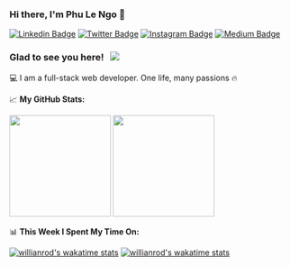 ### Hi there, I'm Phu Le Ngo 👋
[![Linkedin Badge](https://img.shields.io/badge/-LinkedIn-0e76a8?style=flat-square&logo=Linkedin&logoColor=white)](https://linkedin.com/in/phulengo)
[![Twitter Badge](https://img.shields.io/badge/-Twitter-00acee?style=flat-square&logo=Twitter&logoColor=white)](https://twitter.com/phulengo)
[![Instagram Badge](https://img.shields.io/badge/-Instagram-e4405f?style=flat-square&logo=Instagram&logoColor=white)](https://instagram.com/phulengo/)
[![Medium Badge](https://img.shields.io/badge/medium-%2312100E.svg?&style=for-square&logo=medium&logoColor=white)](https://medium.com/phulengo)

### Glad to see you here! &nbsp; ![](https://visitor-badge.glitch.me/badge?page_id=phulengo)
💻 I am a full-stack web developer. One life, many passions 🔥

📈 **My GitHub Stats:**
<p>
  <img height="180em" src="https://github-readme-stats.vercel.app/api?username=phulengo&show_icons=true&hide_border=true&&count_private=true&include_all_commits=true" />
  <img height="180em" src="https://github-readme-stats.vercel.app/api/top-langs/?username=phulengo&exclude_repo=KNN-Image-Classification&show_icons=true&hide_border=true&layout=compact&langs_count=8"/>
</p>

📊 **This Week I Spent My Time On:**

[![willianrod's wakatime stats](https://github-readme-stats.vercel.app/api/wakatime?username=phulengo&layout=compact)](https://github.com/anuraghazra/github-readme-stats)
[![willianrod's wakatime stats](https://github-readme-stats.vercel.app/api/wakatime?username=willianrod&layout=compact)](https://github.com/anuraghazra/github-readme-stats)

<!--
**phulengo/phulengo** is a ✨ _special_ ✨ repository because its `README.md` (this file) appears on your GitHub profile.

Here are some ideas to get you started:

- 🔭 I’m currently working on ...
- 🌱 I’m currently learning ...
- 👯 I’m looking to collaborate on ...
- 🤔 I’m looking for help with ...
- 💬 Ask me about ...
- 📫 How to reach me: ...
- 😄 Pronouns: ...
- ⚡ Fun fact: ...
-->
